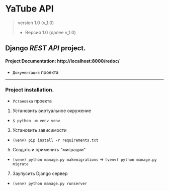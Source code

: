 # **YaTube API**
> version 1.0 (v_1.0)
> * Версия 1.0 (далее v_1.0)


## Django _REST API_ project.
#### Project **Documentation**: http://localhost:8000/redoc/
* `Документация` проекта
_______
### Project installation.
* `Установка` проекта

1. Установить виртуальное окружение 
* `$ python -m venv venv`
3. Установить зависимости 
* `(venv) pip install -r requirements.txt`
5. Создать и применить "миграции" 
* `(venv) python manage.py makemigrations` -> `(venv) python manage.py migrate`
7. Заупусить Django сервер 
* `(venv) python manage.py runserver`

